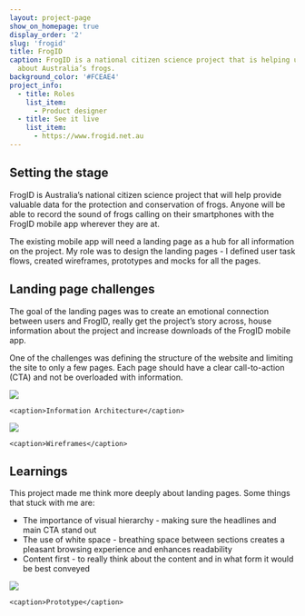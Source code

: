 ```yaml
---
layout: project-page
show_on_homepage: true
display_order: '2'
slug: 'frogid'
title: FrogID
caption: FrogID is a national citizen science project that is helping us learn more
  about Australia’s frogs.
background_color: '#FCEAE4'
project_info:
  - title: Roles
    list_item:
      - Product designer
  - title: See it live
    list_item:
      - https://www.frogid.net.au
---
```


## Setting the stage

FrogID is Australia’s national citizen science project that will help provide valuable data for the protection and conservation of frogs. Anyone will be able to record the sound of frogs calling on their smartphones with the FrogID mobile app wherever they are at.

The existing mobile app will need a landing page as a hub for all information on the project. My role was to design the landing pages - I defined user task flows, created wireframes, prototypes and mocks for all the pages.

## Landing page challenges

The goal of the landing pages was to create an emotional connection between users and FrogID, really get the project’s story across, house information about the project and increase downloads of the FrogID mobile app.

One of the challenges was defining the structure of the website and limiting the site to only a few pages. Each page should have a clear call-to-action (CTA) and not be overloaded with information.

![](https://images.ctfassets.net/nxjaqwpc63ga/5sIUdT0Iw0OiOSwggScmsI/a8d9133d4cd58ab00c9ced2bf840e15e/FrogID-IA.png)

    <caption>Information Architecture</caption>

![](https://images.ctfassets.net/nxjaqwpc63ga/24tnstzCcwM0WieWckqCwa/f397cc0f3f36b6ad28a616d60dcda78c/FrogID-Wireframes.png)

    <caption>Wireframes</caption>

## Learnings

This project made me think more deeply about landing pages. Some things that stuck with me are:

- The importance of visual hierarchy - making sure the headlines and main CTA stand out
- The use of white space - breathing space between sections creates a pleasant browsing experience and enhances readability
- Content first - to really think about the content and in what form it would be best conveyed

![](https://images.ctfassets.net/nxjaqwpc63ga/gmTEb1JXd6umg6SiwkcG6/d69f4fb6581daf4a817f7e1602d0a3f9/FrogID-Homepage.png)

    <caption>Prototype</caption>
